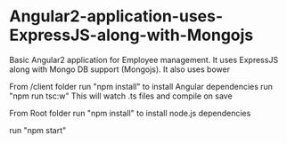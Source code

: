 # Angular2-application-uses-ExpressJS-along-with-Mongojs
Basic Angular2 application for Employee management. It uses ExpressJS along with Mongo DB support (Mongojs). It also uses bower


From /client folder
run "npm install" to install Angular dependencies
run "npm run tsc:w"
This will watch .ts files and compile on save

From Root folder
run "npm install" to install node.js dependencies

run "npm start"
